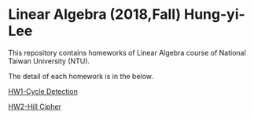 # Linear Algebra (2018,Fall) Hung-yi-Lee

This repository contains homeworks of Linear Algebra course of National Taiwan University (NTU).

The detail of each homework is in the below.

[HW1-Cycle Detection](https://github.com/machineCYC/LA2018FALL/tree/master/HW1)

[HW2-Hill Cipher](https://github.com/machineCYC/LA2018FALL/tree/master/HW2)